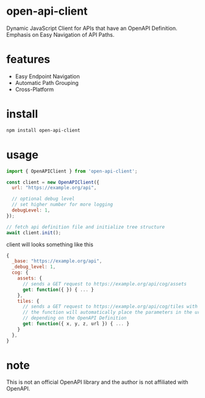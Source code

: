 # open-api-client
Dynamic JavaScript Client for APIs that have an OpenAPI Definition.  Emphasis on Easy Navigation of API Paths.

# features
- Easy Endpoint Navigation
- Automatic Path Grouping
- Cross-Platform

# install
```bash
npm install open-api-client
```

# usage
```js
import { OpenAPIClient } from 'open-api-client';

const client = new OpenAPIClient({
  url: "https://example.org/api",

  // optional debug level
  // set higher number for more logging
  debugLevel: 1,
});

// fetch api definition file and initialize tree structure
await client.init();
```
client will looks something like this
```js
{
  _base: "https://example.org/api",
  _debug_level: 1,
  cog: {
    assets: {
      // sends a GET request to https://example.org/api/cog/assets
      get: function({ }) { ... }
    },
    tiles: {
      // sends a GET request to https://example.org/api/cog/tiles with the provided parameters (x, y, z, and url)
      // the function will automatically place the parameters in the url path or as query params
      // depending on the OpenAPI Definition
      get: function({ x, y, z, url }) { ... }
    }
  },
}
```

# note
This is not an official OpenAPI library and the author is not affiliated with OpenAPI.